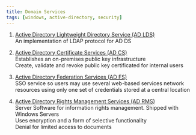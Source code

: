 ```yaml
---
title: Domain Services
tags: [windows, active-directory, security]
---
```


1. <u>Active Directory Lightweight Directory Service (AD LDS)</u>  
   An implementation of LDAP protocol for AD DS

2. <u>Active Directory Certificate Services (AD CS)</u>  
   Establishes an on-premises public key infrastructure  
   Create, validate and revoke public key certificated for internal users

3. <u>Active Directory Federation Services (AD FS)</u>  
   SSO service so users may use several web-based services network resources using only one set of credentials stored at a central location

4. <u>Active Directory Rights Management Services (AD RMS)</u>  
   Server Software for information rights management. Shipped with Windows Servers  
   Uses encryption and a form of selective functionality  
   Denial for limited access to documents